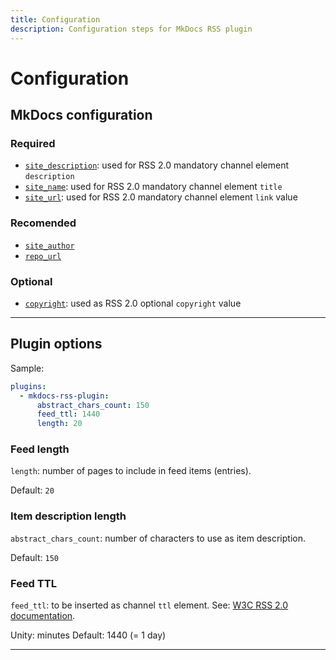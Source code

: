 ```yaml
---
title: Configuration
description: Configuration steps for MkDocs RSS plugin
---
```


# Configuration

## MkDocs configuration

### Required

- [`site_description`](https://www.mkdocs.org/user-guide/configuration/#site_description): used for RSS 2.0 mandatory channel element `description`
- [`site_name`](https://www.mkdocs.org/user-guide/configuration/#site_name): used for RSS 2.0 mandatory channel element `title`
- [`site_url`](https://www.mkdocs.org/user-guide/configuration/#site_url): used for RSS 2.0 mandatory channel element `link` value

### Recomended

- [`site_author`](https://www.mkdocs.org/user-guide/configuration/#site_author)
- [`repo_url`](https://www.mkdocs.org/user-guide/configuration/#repo_url)

### Optional

- [`copyright`](https://www.mkdocs.org/user-guide/configuration/#site_url): used as RSS 2.0 optional `copyright` value

----

## Plugin options

Sample:

```yml
plugins:
  - mkdocs-rss-plugin:
      abstract_chars_count: 150
      feed_ttl: 1440
      length: 20
```

### Feed length

`length`: number of pages to include in feed items (entries).

Default: `20`

### Item description length

`abstract_chars_count`: number of characters to use as item description.

Default: `150`

### Feed TTL

`feed_ttl`: to be inserted as channel `ttl` element. See: [W3C RSS 2.0 documentation](https://validator.w3.org/feed/docs/rss2.html#ltttlgtSubelementOfLtchannelgt).

Unity: minutes
Default: 1440 (= 1 day)

----
